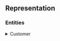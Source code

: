 ## Representation

  

### Entities

  <details>
  #### <summary>Customer</summary>
  Customer is the key component of any business. This database can contain following details about customers:
  + Name
  + Contact number
  + Address
  + Measurements for their custom orders
  + Orders placed by the customer
  </details>
